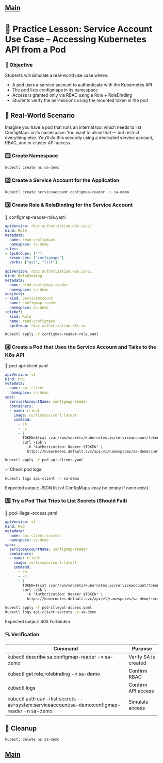 [Main](../README.md)
---

# 🧪 Practice Lesson: Service Account Use Case – Accessing Kubernetes API from a Pod


### 🎯 Objective

Students will simulate a real-world use case where:
* A pod uses a service account to authenticate with the Kubernetes API
* The pod lists configmaps in its namespace
* Access is granted only via RBAC using a Role + RoleBinding
* Students verify the permissions using the mounted token in the pod


## 🧱 Real-World Scenario

Imagine you have a pod that runs an internal tool which needs to list ConfigMaps in its namespace. You want to allow that — but restrict everything else. You’ll do this securely using a dedicated service account, RBAC, and in-cluster API access.

### 1️⃣ Create Namespace

```bash
kubectl create ns sa-demo
```


### 2️⃣ Create a Service Account for the Application
```bash
kubectl create serviceaccount configmap-reader -n sa-demo
```

### 3️⃣ Create Role & RoleBinding for the Service Account

📄 configmap-reader-role.yaml
```yaml
apiVersion: rbac.authorization.k8s.io/v1
kind: Role
metadata:
  name: read-configmaps
  namespace: sa-demo
rules:
- apiGroups: [""]
  resources: ["configmaps"]
  verbs: ["get", "list"]
---
apiVersion: rbac.authorization.k8s.io/v1
kind: RoleBinding
metadata:
  name: bind-configmap-reader
  namespace: sa-demo
subjects:
- kind: ServiceAccount
  name: configmap-reader
  namespace: sa-demo
roleRef:
  kind: Role
  name: read-configmaps
  apiGroup: rbac.authorization.k8s.io
```
```bash
kubectl apply -f configmap-reader-role.yaml
```

### 4️⃣ Create a Pod that Uses the Service Account and Talks to the K8s API

📄 pod-api-client.yaml
```yaml
apiVersion: v1
kind: Pod
metadata:
  name: api-client
  namespace: sa-demo
spec:
  serviceAccountName: configmap-reader
  containers:
  - name: client
    image: curlimages/curl:latest
    command:
      - sh
      - -c
      - |
        TOKEN=$(cat /var/run/secrets/kubernetes.io/serviceaccount/token)
        curl -sSk \
          -H "Authorization: Bearer $TOKEN" \
          https://kubernetes.default.svc/api/v1/namespaces/sa-demo/configmaps
```
```bash
kubectl apply -f pod-api-client.yaml
```
✅ Check pod logs:
```bash
kubectl logs api-client -n sa-demo
```
Expected output: JSON list of ConfigMaps (may be empty if none exist).

### 5️⃣ Try a Pod That Tries to List Secrets (Should Fail)

📄 pod-illegal-access.yaml
```yaml
apiVersion: v1
kind: Pod
metadata:
  name: api-client-secrets
  namespace: sa-demo
spec:
  serviceAccountName: configmap-reader
  containers:
  - name: client
    image: curlimages/curl:latest
    command:
      - sh
      - -c
      - |
        TOKEN=$(cat /var/run/secrets/kubernetes.io/serviceaccount/token)
        curl -sSk \
          -H "Authorization: Bearer $TOKEN" \
          https://kubernetes.default.svc/api/v1/namespaces/sa-demo/secrets
```
```bash
kubectl apply -f pod-illegal-access.yaml
kubectl logs api-client-secrets -n sa-demo
```
Expected output: 403 Forbidden

### 🔍 Verification

| Command |	Purpose |
| ---- | ---- |
| kubectl describe sa configmap-reader -n sa-demo	| Verify SA is created |
| kubectl get role,rolebinding -n sa-demo	| Confirm RBAC |
| kubectl logs <pod>	| Confirm API access |
| kubectl auth can-i list secrets --as=system:serviceaccount:sa-demo:configmap-reader -n sa-demo | Simulate access |


## 🧹 Cleanup

```bash
kubectl delete ns sa-demo
```


[Main](../README.md)
---